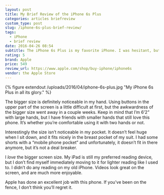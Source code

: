 ```yaml
---
layout: post
title: My Brief Review of the iPhone 6s Plus
categories: articles briefreview
custom_type: post
slug: /iphone-6s-plus-brief-review/
tags:
  - iPhone
  - brief review
date: 2016-04-26 08:54
subtitle: The iPhone 6s Plus is my favorite iPhone. I was hesitant, but I’m glad I decided to try it.
rating: 5
brand: Apple
price: 549
review_url: https://www.apple.com/shop/buy-iphone/iphone6s
vendor: the Apple Store
---
```

{% figure extendout /uploads/2016/04/iphone-6s-plus.jpg "My iPhone 6s Plus in all its glory." %}

The bigger size is definitely noticeable in my hand. Using buttons in the upper part of the screen is a little difficult at first, but the awkwardness of the bigger size went away in a couple weeks. Keep in mind that I’m 6’2” with large hands, but I have friends with smaller hands that still love this phone. It’s whether you’re comfortable using it with two hands or not.

Interestingly the size isn’t noticeable in my pocket. It doesn’t feel huge when I sit down, and it fits nicely in the breast pocket of my suit. I had some shorts with a “mobile phone pocket” and unfortunately, it doesn’t fit in there anymore, but it’s not a deal breaker.

I *love* the bigger screen size. My iPad is still my preferred reading device, but I don’t find myself immediately moving to it for lighter reading like I used to. I didn’t do any reading on my old iPhone. Videos look great on the screen, and are much more enjoyable.

Apple has done an excellent job with this phone. If you’ve been on the fence, I don’t think you’ll regret it.

